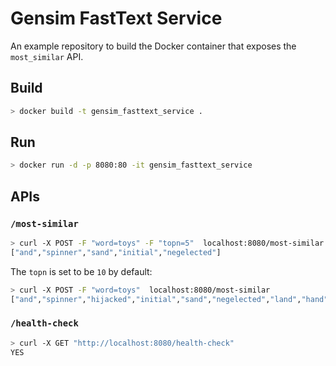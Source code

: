 # Gensim FastText Service

An example repository to build the Docker container that exposes the `most_similar` API.

## Build

```bash
> docker build -t gensim_fasttext_service .
```

## Run

```bash
> docker run -d -p 8080:80 -it gensim_fasttext_service
```

## APIs

### `/most-similar`

```bash
> curl -X POST -F "word=toys" -F "topn=5"  localhost:8080/most-similar
["and","spinner","sand","initial","negelected"]
```

The `topn` is set to be `10` by default:

```bash
> curl -X POST -F "word=toys"  localhost:8080/most-similar                                                           (base)
["and","spinner","hijacked","initial","sand","negelected","land","hand","december","hijackings"]
```

### `/health-check`

```bash
> curl -X GET "http://localhost:8080/health-check"
YES
```

